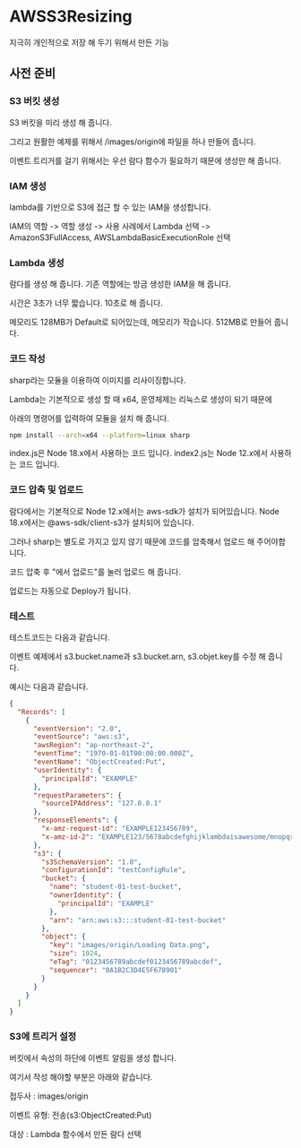 # AWSS3Resizing

지극히 개인적으로 저장 해 두기 위해서 만든 기능

## 사전 준비

### S3 버킷 생성

S3 버킷을 미리 생성 해 줍니다.

그리고 원활한 예제를 위해서 /images/origin에 파일을 하나 만들어 줍니다.

이벤트 트리거를 걸기 위해서는 우선 람다 함수가 필요하기 때문에 생성만 해 줍니다.

### IAM 생성

lambda를 기반으로 S3에 접근 할 수 있는 IAM을 생성합니다.

IAM의 역할 -> 역할 생성 -> 사용 사례에서 Lambda 선택 -> AmazonS3FullAccess, AWSLambdaBasicExecutionRole 선택

### Lambda 생성

람다를 생성 해 줍니다. 기존 역할에는 방금 생성한 IAM을 해 줍니다.

시간은 3초가 너무 짧습니다. 10초로 해 줍니다.

메모리도 128MB가 Default로 되어있는데, 메모리가 작습니다. 512MB로 만들어 줍니다.

### 코드 작성

sharp라는 모듈을 이용하여 이미지를 리사이징합니다.

Lambda는 기본적으로 생성 할 때 x64, 운영체제는 리눅스로 생성이 되기 때문에

아래의 명령어를 입력하여 모듈을 설치 해 줍니다.

```bash
npm install --arch=x64 --platform=linux sharp
```

index.js은 Node 18.x에서 사용하는 코드 입니다.
index2.js는 Node 12.x에서 사용하는 코드 입니다.

### 코드 압축 및 업로드

람다에서는 기본적으로 Node 12.x에서는 aws-sdk가 설치가 되어있습니다.
Node 18.x에서는 @aws-sdk/client-s3가 설치되어 있습니다.

그러나 sharp는 별도로 가지고 있지 않기 때문에 코드를 압축해서 업로드 해 주어야합니다.

코드 압축 후 "에서 업로드"를 눌러 업로드 해 줍니다.

업로드는 자동으로 Deploy가 됩니다.

### 테스트

테스트코드는 다음과 같습니다.

이벤트 예제에서 s3.bucket.name과 s3.bucket.arn, s3.objet.key를 수정 해 줍니다.

예시는 다음과 같습니다.

```json
{
  "Records": [
    {
      "eventVersion": "2.0",
      "eventSource": "aws:s3",
      "awsRegion": "ap-northeast-2",
      "eventTime": "1970-01-01T00:00:00.000Z",
      "eventName": "ObjectCreated:Put",
      "userIdentity": {
        "principalId": "EXAMPLE"
      },
      "requestParameters": {
        "sourceIPAddress": "127.0.0.1"
      },
      "responseElements": {
        "x-amz-request-id": "EXAMPLE123456789",
        "x-amz-id-2": "EXAMPLE123/5678abcdefghijklambdaisawesome/mnopqrstuvwxyzABCDEFGH"
      },
      "s3": {
        "s3SchemaVersion": "1.0",
        "configurationId": "testConfigRule",
        "bucket": {
          "name": "student-01-test-bucket",
          "ownerIdentity": {
            "principalId": "EXAMPLE"
          },
          "arn": "arn:aws:s3:::student-01-test-bucket"
        },
        "object": {
          "key": "images/origin/Loading Data.png",
          "size": 1024,
          "eTag": "0123456789abcdef0123456789abcdef",
          "sequencer": "0A1B2C3D4E5F678901"
        }
      }
    }
  ]
}
```

### S3에 트리거 설정

버킷에서 속성의 하단에 이벤트 알림을 생성 합니다.

여기서 작성 해야할 부분은 아래와 같습니다.

접두사 : images/origin

이벤트 유형: 전송(s3:ObjectCreated:Put)

대상 : Lambda 함수에서 만든 람다 선택
